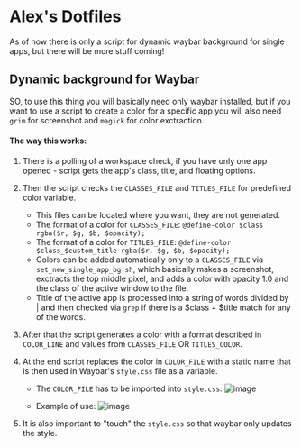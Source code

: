 # Alex's Dotfiles
As of now there is only a script for dynamic waybar background for single apps, but there will be more stuff coming!

## Dynamic background for Waybar
SO, to use this thing you will basically need only waybar installed, but if you want to use a script to create a color for a specific app you will also need `grim` for screenshot and `magick` for color exctraction.

#### The way this works:
1. There is a polling of a workspace check, if you have only one app opened - script gets the app's class, title, and floating options.
2. Then the script checks the `CLASSES_FILE` and `TITLES_FILE` for predefined color variable.
   - This files can be located where you want, they are not generated.
   - The format of a color for `CLASSES_FILE`: `@define-color $class rgba($r, $g, $b, $opacity);`
   - The format of a color for `TITLES_FILE`: `@define-color $class_$custom_title rgba($r, $g, $b, $opacity);`
   - Colors can be added automatically only to a `CLASSES_FILE` via `set_new_single_app_bg.sh`, which basically makes a screenshot, exctracts the top middle pixel, and adds a color with opacity 1.0 and the class of the active window to the file.
   - Title of the active app is processed into a string of words divided by | and then checked via `grep` if there is a $class + $title match for any of the words.
3. After that the script generates a color with a format described in `COLOR_LINE` and values from `CLASSES_FILE` OR `TITLES_COLOR`.
4. At the end script replaces the color in `COLOR_FILE` with a static name that is then used in Waybar's `style.css` file as a variable.
   - The `COLOR_FILE` has to be imported into `style.css`: ![image](https://github.com/user-attachments/assets/7168e338-089f-476a-a0f6-c2706eade895)

   - Example of use: ![image](https://github.com/user-attachments/assets/a1b76136-7d8d-43ae-a776-6fde2e365ae1)

6. It is also important to "touch" the `style.css` so that waybar only updates the style.
